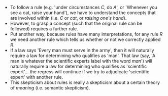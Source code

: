 - To follow a rule (e.g. 'under circumstances $C$, do $A$', or 'Whenever you 
  see a cat, raise your hand'), we have to understand the concepts that are 
  involved within (i.e. $C$ or *cat*, or *raising one's hand*).
- However, to grasp a concept (such that the original rule can be followed) 
  requires a further rule.
- Put another way, because rules have many interpretations, for any rule $R$ we 
  need another rule which tells us whether or not we correctly applied $R$.
- If a law says 'Every man must serve in the army', then it will naturally 
  require a law for determining who qualifies as 'man'. That law (say, 'A man is 
  whatever the scientific experts label with the word *man*') will naturally 
  require a law for determining who qualifies as 'scientific expert'... the 
  regress will continue if we try to adjudicate 'scientific expert' with another 
  rule.
- This skepticism about rules is really a skepticism about a certain theory of 
  *meaning* (i.e. semantic skepticism).
